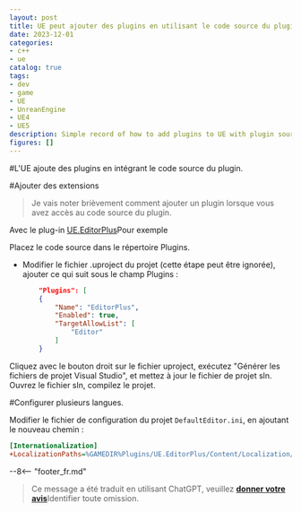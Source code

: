 ```yaml
---
layout: post
title: UE peut ajouter des plugins en utilisant le code source du plugin.
date: 2023-12-01
categories:
- c++
- ue
catalog: true
tags:
- dev
- game
- UE
- UnreanEngine
- UE4
- UE5
description: Simple record of how to add plugins to UE with plugin source code.
figures: []
---
```


<meta property="og:title" content="UE 通过插件源码添加插件" />

#L'UE ajoute des plugins en intégrant le code source du plugin.

#Ajouter des extensions

> Je vais noter brièvement comment ajouter un plugin lorsque vous avez accès au code source du plugin.

Avec le plug-in [UE.EditorPlus](https://github.com/disenone/UE.EditorPlus)Pour exemple

Placez le code source dans le répertoire Plugins.
- Modifier le fichier .uproject du projet (cette étape peut être ignorée), ajouter ce qui suit sous le champ Plugins :
    ```json
        "Plugins": [
        {
            "Name": "EditorPlus",
            "Enabled": true,
            "TargetAllowList": [
                "Editor"
            ]
        }
    ```
Cliquez avec le bouton droit sur le fichier uproject, exécutez "Générer les fichiers de projet Visual Studio", et mettez à jour le fichier de projet sln.
Ouvrez le fichier sln, compilez le projet.

#Configurer plusieurs langues.

Modifier le fichier de configuration du projet `DefaultEditor.ini`, en ajoutant le nouveau chemin :

```ini
[Internationalization]
+LocalizationPaths=%GAMEDIR%Plugins/UE.EditorPlus/Content/Localization/EditorPlusTools
```


--8<-- "footer_fr.md"


> Ce message a été traduit en utilisant ChatGPT, veuillez [**donner votre avis**](https://github.com/disenone/wiki_blog/issues/new)Identifier toute omission. 
